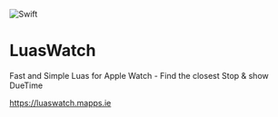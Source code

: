 ![Swift](https://github.com/roland9/LuasWatch/workflows/Swift/badge.svg)

# LuasWatch
Fast and Simple Luas for Apple Watch - Find the closest Stop &amp; show DueTime

https://luaswatch.mapps.ie
